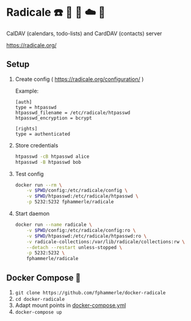 # Radicale ☎️ 📅 📱 ☁️ 🐳

CalDAV (calendars, todo-lists) and CardDAV (contacts) server

https://radicale.org/

## Setup

1. Create config ( https://radicale.org/configuration/ )

   Example:
   ```
   [auth]
   type = htpasswd
   htpasswd_filename = /etc/radicale/htpasswd
   htpasswd_encryption = bcrypt

   [rights]
   type = authenticated
   ```

2. Store credentials
   ```sh
   htpasswd -cB htpasswd alice
   htpasswd -B htpasswd bob
   ```

3. Test config
   ```sh
   docker run --rm \
       -v $PWD/config:/etc/radicale/config \
       -v $PWD/htpasswd:/etc/radicale/htpasswd \
       -p 5232:5232 fphammerle/radicale
   ```

4. Start daemon
   ```sh
   docker run --name radicale \
       -v $PWD/config:/etc/radicale/config:ro \
       -v $PWD/htpasswd:/etc/radicale/htpasswd:ro \
       -v radicale-collections:/var/lib/radicale/collections:rw \
       --detach --restart unless-stopped \
       -p 5232:5232 \
       fphammerle/radicale
   ```

## Docker Compose 🐙

1. `git clone https://github.com/fphammerle/docker-radicale`
2. `cd docker-radicale`
3. Adapt mount points in [docker-compose.yml](docker-compose.yml)
4. `docker-compose up`

